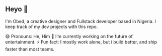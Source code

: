 ## Heyo 👋

I'm Obed, a creative designer and Fullstack developer based in Nigeria. I keep track of my dev projects with this repo.

😄 Pronouns: He, Him
🔭 I’m currently working on the future of entertainment.
⚡ Fun fact: I mostly work alone, but i build better, and ship faster than most teams.

<!--
**cxde-rxnin/cxde-rxnin** is a ✨ _special_ ✨ repository because its `README.md` (this file) appears on your GitHub profile.

Here are some ideas to get you started:

- 🔭 I’m currently working on ...
- 🌱 I’m currently learning ...
- 👯 I’m looking to collaborate on ...
- 🤔 I’m looking for help with ...
- 💬 Ask me about ...
- 📫 How to reach me: ...
- 😄 Pronouns: ...
- ⚡ Fun fact: ...
-->
